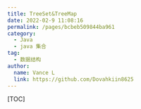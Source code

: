 ```yaml
---
title: TreeSet&TreeMap
date: 2022-02-9 11:08:16
permalink: /pages/bcbeb509844ba961
category:
  - Java
  - java 集合
tag:
  - 数据结构
author:
  name: Vance L
  link: https://github.com/Dovahkiin8625
---
```


[TOC]
